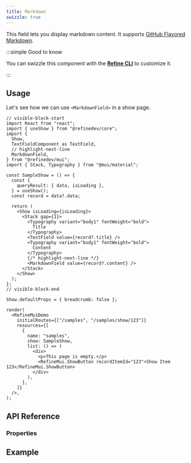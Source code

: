 ```yaml
---
title: Markdown
swizzle: true
---
```


This field lets you display markdown content. It supports [GitHub Flavored Markdown](https://github.github.com/gfm/).

:::simple Good to know

You can swizzle this component with the [**Refine CLI**](/docs/packages/list-of-packages) to customize it.

:::

## Usage

Let's see how we can use `<MarkdownField>` in a show page.

```tsx live hideCode url=http://localhost:3000/posts/show/123
// visible-block-start
import React from "react";
import { useShow } from "@refinedev/core";
import {
  Show,
  TextFieldComponent as TextField,
  // highlight-next-line
  MarkdownField,
} from "@refinedev/mui";
import { Stack, Typography } from "@mui/material";

const SampleShow = () => {
  const {
    queryResult: { data, isLoading },
  } = useShow();
  const record = data?.data;

  return (
    <Show isLoading={isLoading}>
      <Stack gap={1}>
        <Typography variant="body1" fontWeight="bold">
          Title
        </Typography>
        <TextField value={record?.title} />
        <Typography variant="body1" fontWeight="bold">
          Content
        </Typography>
        {/* highlight-next-line */}
        <MarkdownField value={record?.content} />
      </Stack>
    </Show>
  );
};
// visible-block-end

Show.defaultProps = { breadcrumb: false };

render(
  <RefineMuiDemo
    initialRoutes={["/samples", "/samples/show/123"]}
    resources={[
      {
        name: "samples",
        show: SampleShow,
        list: () => (
          <div>
            <p>This page is empty.</p>
            <RefineMui.ShowButton recordItemId="123">Show Item 123</RefineMui.ShowButton>
          </div>
        ),
      },
    ]}
  />,
);
```

## API Reference

### Properties

<PropsTable module="@refinedev/antd/MarkdownField" value-description="Markdown data to render"/>

## Example

<CodeSandboxExample path="input-custom" />
